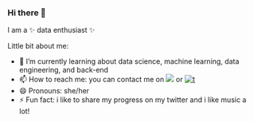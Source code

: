 ### Hi there 👋


I am a ✨ data enthusiast ✨

Little bit about me:

- 🌱 I’m currently learning about data science, machine learning, data engineering, and back-end
- 📫 How to reach me: you can contact me on [![](https://img.shields.io/badge/LinkedIn-0077B5?style=for-the-badge&logo=linkedin&logoColor=white)](https://www.linkedin.com/in/sitifatimatuzzahro/) or [![t](https://img.shields.io/badge/Twitter-1DA1F2?style=for-the-badge&logo=twitter&logoColor=white)](https://twitter.com/sfzzahroo)
- 😄 Pronouns: she/her
- ⚡ Fun fact: i like to share my progress on my twitter and i like music a lot!
